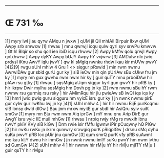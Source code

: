 ___
# Œ 731 ‰
---
]1] myry lwl jIau qyrw AMqu n jwxw ] qUM jil Qil mhIAil Birpuir lIxw
qUM Awpy srb smwxw ]1] rhwau ] mnu qwrwjI icqu qulw qyrI syv srwPu
kmwvw ] Gt hI BIqir so shu qolI ien ibiD icqu rhwvw ]2] Awpy kMfw
qolu qrwjI Awpy qolxhwrw ] Awpy dyKY Awpy bUJY Awpy hY vxjwrw ]3]
AMDulw nIc jwiq prdysI iKnu AwvY iqlu jwvY ] qw kI sMgiq nwnku rhdw
ikau kir mUVw pwvY ]4]2]9]
rwgu sUhI mhlw 4 Gru 1
<> siqgur pRswid ]
min rwm nwmu AwrwiDAw gur sbid gurU gur ky ] siB ieCw min qin
pUrIAw sBu cUkw fru jm ky ]1] myry mn gux gwvhu rwm nwm hir ky ] guir
quTY mnu prboiDAw hir pIAw rsu gtky ]1] rhwau ] sqsMgiq aUqm
siqgur kyrI gun gwvY hir pRB ky ] hir ikrpw Dwir mylhu sqsMgiq hm
Dovh pg jn ky ]2] rwm nwmu sBu hY rwm nwmw rsu gurmiq rsu rsky ]
hir AMimRqu hir jlu pwieAw sB lwQI iqs iqs ky ]3] hmrI jwiq pwiq
guru siqguru hm vyicE isru gur ky ] jn nwnk nwmu pirE gur cylw gur
rwKhu lwj jn ky ]4]1] sUhI mhlw 4 ] hir hir nwmu BijE purKoqmu
siB ibnsy dwld dlGw ] Bau jnm mrxw myitE gur sbdI hir AsiQru
syiv suiK smGw ]1] myry mn Bju rwm nwm Aiq iprGw ] mY mnu qnu Arip
DirE gur AwgY isru vyic lIE muil mhGw ]1] rhwau ] nrpiq rwjy rMg
rs mwxih ibnu nwvY pkiV KVy siB klGw ] Drm rwie isir fMfu lgwnw
iPir pCuqwny hQ PlGw ]2] hir rwKu rwKu jn ikrm qumwry srxwgiq purK
pRiqplGw ] drsnu sMq dyhu suKu pwvY pRB loc pUir jnu qumGw ]3] qum
smrQ purK vfy pRB suAwmI mo kau kIjY dwnu hir inmGw ] jn nwnk nwmu
imlY suKu pwvY hm nwm ivthu sd GumGw ]4]2] sUhI mhlw 4 ] hir nwmw
hir rM|u hY hir rM|u mjITY rM|u ] guir quTY hir rMgu
####
